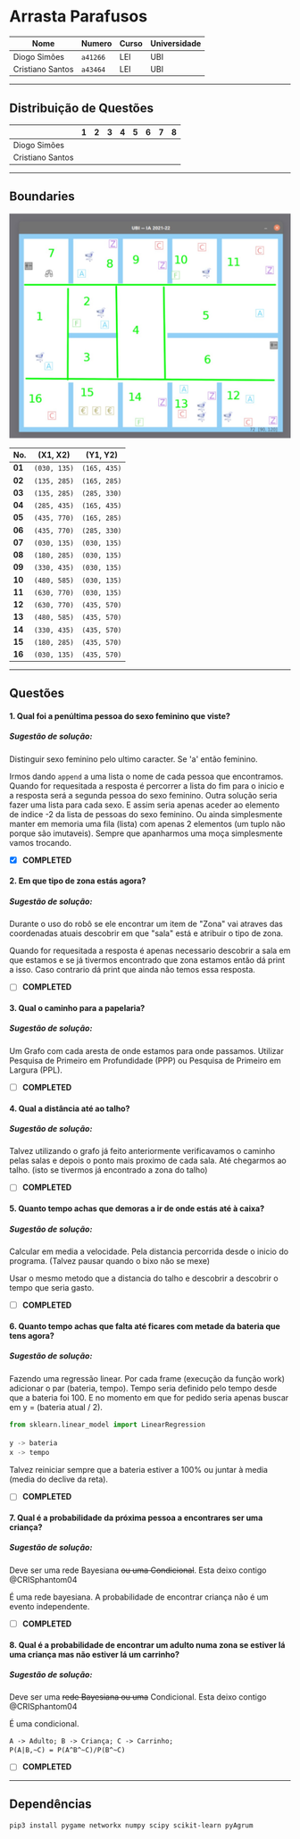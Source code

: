 # Arrasta Parafusos

|        Nome        |  Numero  | Curso | Universidade |
|--------------------|----------|-------|--------------|    
|    Diogo Simões    | `a41266` |  LEI  |      UBI     |
|  Cristiano Santos  | `a43464` |  LEI  |      UBI     |

---

## Distribuição de Questões

|                    | **1** | **2** | **3** | **4** | **5** | **6** | **7** | **8** |
|--------------------|-------|-------|-------|-------|-------|-------|-------|-------|
|    Diogo Simões    |       |       |       |       |       |       |       |       |
|  Cristiano Santos  |       |       |       |       |       |       |       |       |

---
## Boundaries
!["Boundaries Identifiers"](./docs/imgs/Boundaries.jpg)

|   No.    |   (X1, X2)   |   (Y1, Y2)   |
|----------|--------------|--------------|
|  **01**  | `(030, 135)` | `(165, 435)` |
|  **02**  | `(135, 285)` | `(165, 285)` |
|  **03**  | `(135, 285)` | `(285, 330)` |
|  **04**  | `(285, 435)` | `(165, 435)` |
|  **05**  | `(435, 770)` | `(165, 285)` |
|  **06**  | `(435, 770)` | `(285, 330)` |
|  **07**  | `(030, 135)` | `(030, 135)` |
|  **08**  | `(180, 285)` | `(030, 135)` |
|  **09**  | `(330, 435)` | `(030, 135)` |
|  **10**  | `(480, 585)` | `(030, 135)` |
|  **11**  | `(630, 770)` | `(030, 135)` |
|  **12**  | `(630, 770)` | `(435, 570)` |
|  **13**  | `(480, 585)` | `(435, 570)` |
|  **14**  | `(330, 435)` | `(435, 570)` |
|  **15**  | `(180, 285)` | `(435, 570)` |
|  **16**  | `(030, 135)` | `(435, 570)` |

---
## Questões

####  1. Qual foi a penúltima pessoa do sexo feminino que viste?

##### Sugestão de solução:
Distinguir sexo feminino pelo ultimo caracter.
Se 'a' então feminino.

Irmos dando `append` a uma lista o nome de cada pessoa que encontramos.
Quando for requesitada a resposta é percorrer a lista do fim para o inicio e a resposta será a segunda pessoa do sexo feminino.
Outra solução seria fazer uma lista para cada sexo. E assim seria apenas aceder ao elemento de indice -2 da lista de pessoas do sexo feminino.
Ou ainda simplesmente manter em memoria uma fila (lista) com apenas 2 elementos (um tuplo não porque são imutaveis). Sempre que apanharmos uma moça simplesmente vamos trocando.

* [X] **COMPLETED**

#### 2. Em que tipo de zona estás agora?

##### Sugestão de solução:
Durante o uso do robô se ele encontrar um item de "Zona" vai atraves das coordenadas atuais descobrir em que "sala" está e atribuir o tipo de zona.

Quando for requesitada a resposta é apenas necessario descobrir a sala em que estamos e se já tivermos encontrado que zona estamos então dá print a isso. Caso contrario dá print que ainda não temos essa resposta.

* [ ] **COMPLETED**

#### 3. Qual o caminho para a papelaria?

##### Sugestão de solução:
Um Grafo com cada aresta de onde estamos para onde passamos.
Utilizar Pesquisa de Primeiro em Profundidade (PPP) ou Pesquisa de Primeiro em Largura (PPL).

* [ ] **COMPLETED**

#### 4. Qual a distância até ao talho?

##### Sugestão de solução:
Talvez utilizando o grafo já feito anteriormente verificavamos o caminho pelas salas e depois o ponto mais proximo de cada sala. Até chegarmos ao talho. (isto se tivermos já encontrado a zona do talho)

* [ ] **COMPLETED**

#### 5. Quanto tempo achas que demoras a ir de onde estás até à caixa?

##### Sugestão de solução:
Calcular em media a velocidade. Pela distancia percorrida desde o inicio do programa. (Talvez pausar quando o bixo não se mexe)

Usar o mesmo metodo que a distancia do talho e descobrir a descobrir o tempo que seria gasto.

* [ ] **COMPLETED**

#### 6. Quanto tempo achas que falta até ficares com metade da bateria que tens agora?

##### Sugestão de solução:
Fazendo uma regressão linear. Por cada frame (execução da função work) adicionar o par (bateria, tempo).
Tempo seria definido pelo tempo desde que a bateria foi 100.
E no momento em que for pedido seria apenas buscar em y = (bateria atual / 2).

```python
from sklearn.linear_model import LinearRegression

y -> bateria
x -> tempo
```

Talvez reiniciar sempre que a bateria estiver a 100% ou juntar à media (media do declive da reta).

* [ ] **COMPLETED** 

#### 7. Qual é a probabilidade da próxima pessoa a encontrares ser uma criança?

##### Sugestão de solução:
Deve ser uma rede Bayesiana ~~ou uma Condicional~~. Esta deixo contigo @CRISphantom04

É uma rede bayesiana. A probabilidade de encontrar criança não é um evento independente. 

* [ ] **COMPLETED**

#### 8. Qual é a probabilidade de encontrar um adulto numa zona se estiver lá uma criança mas não estiver lá um carrinho?

##### Sugestão de solução:
Deve ser uma ~~rede Bayesiana ou uma~~ Condicional. Esta deixo contigo @CRISphantom04

É uma condicional.
```
A -> Adulto; B -> Criança; C -> Carrinho;
P(A|B,~C) = P(A^B^~C)/P(B^~C)
```

* [ ] **COMPLETED**

---
## Dependências

```bash
pip3 install pygame networkx numpy scipy scikit-learn pyAgrum
```